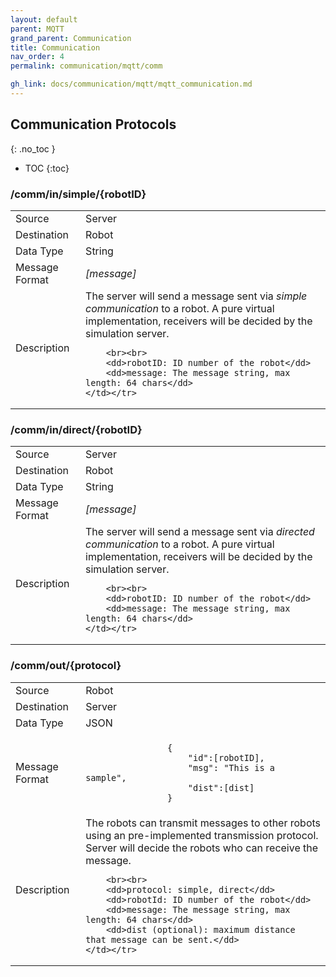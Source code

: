 ```yaml
---
layout: default
parent: MQTT
grand_parent: Communication
title: Communication
nav_order: 4
permalink: communication/mqtt/comm

gh_link: docs/communication/mqtt/mqtt_communication.md
---
```


## Communication Protocols
{: .no_toc }

- TOC
{:toc}

### /comm/in/simple/{robotID}

<table>
    <tr><td>Source</td><td> Server</td></tr>
    <tr><td>Destination</td><td> Robot</td></tr>
    <tr><td>Data Type</td><td> String</td></tr>
    <tr><td>Message Format</td><td>
        <i>[message]</i>
    </td></tr>
    <tr><td>Description</td><td>
        The server will send a message sent via <i>simple communication</i> to a robot.
        A pure virtual implementation, receivers will be decided by the simulation server.

        <br><br>
        <dd>robotID: ID number of the robot</dd>
        <dd>message: The message string, max length: 64 chars</dd>
    </td></tr>

</table>

### /comm/in/direct/{robotID}

<table>
    <tr><td>Source</td><td> Server</td></tr>
    <tr><td>Destination</td><td> Robot</td></tr>
    <tr><td>Data Type</td><td> String</td></tr>
    <tr><td>Message Format</td><td>
        <i>[message]</i>
    </td></tr>
    <tr><td>Description</td><td>
        The server will send a message sent via <i>directed communication</i> to a robot.
        A pure virtual implementation, receivers will be decided by the simulation server.

        <br><br>
        <dd>robotID: ID number of the robot</dd>
        <dd>message: The message string, max length: 64 chars</dd>
    </td></tr>

</table>

### /comm/out/{protocol}

<table>
    <tr><td>Source</td><td> Robot</td></tr>
    <tr><td>Destination</td><td> Server</td></tr>
    <tr><td>Data Type</td><td> JSON</td></tr>
    <tr><td>Message Format</td><td>
        <div class="language-json highlighter-rouge">
            <code class="highlight">
                {
                    "id":[robotID],
                    "msg": "This is a sample",
                    "dist":[dist]
                }
            </code>
        </div>
    </td></tr>
    <tr><td>Description</td><td>
        The robots can transmit messages to other robots using an pre-implemented transmission protocol.
        Server will decide the robots who can receive the message.

        <br><br>
        <dd>protocol: simple, direct</dd>
        <dd>robotId: ID number of the robot</dd>
        <dd>message: The message string, max length: 64 chars</dd>
        <dd>dist (optional): maximum distance that message can be sent.</dd>
    </td></tr>

</table>
